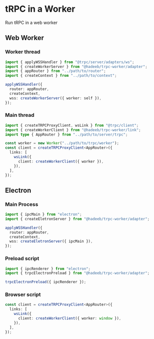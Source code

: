 # tRPC in a Worker

Run tRPC in a web worker

## Web Worker

### Worker thread

```ts
import { applyWSSHandler } from "@trpc/server/adapters/ws";
import { createWorkerServer } from "@hadeeb/trpc-worker/adapter";
import { appRouter } from "../path/to/router";
import { createContext } from "../path/to/context";

applyWSSHandler({
  router: appRouter,
  createContext,
  wss: createWorkerServer({ worker: self }),
});
```

### Main thread

```ts
import { createTRPCProxyClient, wsLink } from "@trpc/client";
import { createWorkerClient } from "@hadeeb/trpc-worker/link";
import type { AppRouter } from "../path/to/server/trpc";

const worker = new Worker("../path/to/trpc/worker");
const client = createTRPCProxyClient<AppRouter>({
  links: [
    wsLink({
      client: createWorkerClient({ worker }),
    }),
  ],
});
```

## Electron

### Main Process

```ts
import { ipcMain } from "electron";
import { createEletronServer } from "@hadeeb/trpc-worker/adapter";

applyWSSHandler({
  router: appRouter,
  createContext,
  wss: createEletronServer({ ipcMain }),
});
```

### Preload script

```ts
import { ipcRenderer } from "electron";
import { trpcElectronPreload } from "@hadeeb/trpc-worker/adapter";

trpcElectronPreload({ ipcRenderer });
```

### Browser script

```ts
const client = createTRPCProxyClient<AppRouter>({
  links: [
    wsLink({
      client: createWorkerClient({ worker: window }),
    }),
  ],
});
```
